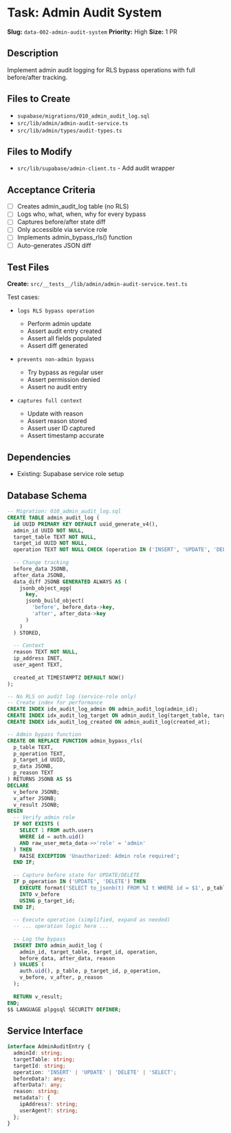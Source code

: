 # Task: Admin Audit System

**Slug:** `data-002-admin-audit-system`
**Priority:** High
**Size:** 1 PR

## Description
Implement admin audit logging for RLS bypass operations with full before/after tracking.

## Files to Create
- `supabase/migrations/010_admin_audit_log.sql`
- `src/lib/admin/admin-audit-service.ts`
- `src/lib/admin/types/audit-types.ts`

## Files to Modify
- `src/lib/supabase/admin-client.ts` - Add audit wrapper

## Acceptance Criteria
- [ ] Creates admin_audit_log table (no RLS)
- [ ] Logs who, what, when, why for every bypass
- [ ] Captures before/after state diff
- [ ] Only accessible via service role
- [ ] Implements admin_bypass_rls() function
- [ ] Auto-generates JSON diff

## Test Files
**Create:** `src/__tests__/lib/admin/admin-audit-service.test.ts`

Test cases:
- `logs RLS bypass operation`
  - Perform admin update
  - Assert audit entry created
  - Assert all fields populated
  - Assert diff generated
  
- `prevents non-admin bypass`
  - Try bypass as regular user
  - Assert permission denied
  - Assert no audit entry
  
- `captures full context`
  - Update with reason
  - Assert reason stored
  - Assert user ID captured
  - Assert timestamp accurate

## Dependencies
- Existing: Supabase service role setup

## Database Schema
```sql
-- Migration: 010_admin_audit_log.sql
CREATE TABLE admin_audit_log (
  id UUID PRIMARY KEY DEFAULT uuid_generate_v4(),
  admin_id UUID NOT NULL,
  target_table TEXT NOT NULL,
  target_id UUID NOT NULL,
  operation TEXT NOT NULL CHECK (operation IN ('INSERT', 'UPDATE', 'DELETE', 'SELECT')),
  
  -- Change tracking
  before_data JSONB,
  after_data JSONB,
  data_diff JSONB GENERATED ALWAYS AS (
    jsonb_object_agg(
      key,
      jsonb_build_object(
        'before', before_data->key,
        'after', after_data->key
      )
    )
  ) STORED,
  
  -- Context
  reason TEXT NOT NULL,
  ip_address INET,
  user_agent TEXT,
  
  created_at TIMESTAMPTZ DEFAULT NOW()
);

-- No RLS on audit log (service-role only)
-- Create index for performance
CREATE INDEX idx_audit_log_admin ON admin_audit_log(admin_id);
CREATE INDEX idx_audit_log_target ON admin_audit_log(target_table, target_id);
CREATE INDEX idx_audit_log_created ON admin_audit_log(created_at);

-- Admin bypass function
CREATE OR REPLACE FUNCTION admin_bypass_rls(
  p_table TEXT,
  p_operation TEXT,
  p_target_id UUID,
  p_data JSONB,
  p_reason TEXT
) RETURNS JSONB AS $$
DECLARE
  v_before JSONB;
  v_after JSONB;
  v_result JSONB;
BEGIN
  -- Verify admin role
  IF NOT EXISTS (
    SELECT 1 FROM auth.users 
    WHERE id = auth.uid() 
    AND raw_user_meta_data->>'role' = 'admin'
  ) THEN
    RAISE EXCEPTION 'Unauthorized: Admin role required';
  END IF;
  
  -- Capture before state for UPDATE/DELETE
  IF p_operation IN ('UPDATE', 'DELETE') THEN
    EXECUTE format('SELECT to_jsonb(t) FROM %I t WHERE id = $1', p_table)
    INTO v_before
    USING p_target_id;
  END IF;
  
  -- Execute operation (simplified, expand as needed)
  -- ... operation logic here ...
  
  -- Log the bypass
  INSERT INTO admin_audit_log (
    admin_id, target_table, target_id, operation,
    before_data, after_data, reason
  ) VALUES (
    auth.uid(), p_table, p_target_id, p_operation,
    v_before, v_after, p_reason
  );
  
  RETURN v_result;
END;
$$ LANGUAGE plpgsql SECURITY DEFINER;
```

## Service Interface
```typescript
interface AdminAuditEntry {
  adminId: string;
  targetTable: string;
  targetId: string;
  operation: 'INSERT' | 'UPDATE' | 'DELETE' | 'SELECT';
  beforeData?: any;
  afterData?: any;
  reason: string;
  metadata?: {
    ipAddress?: string;
    userAgent?: string;
  };
}
```